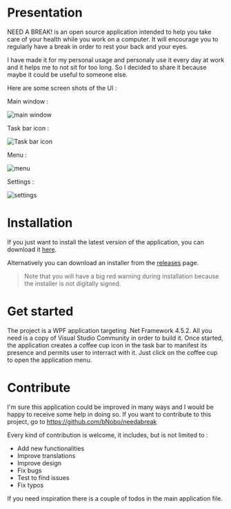 ﻿# Presentation
NEED A BREAK! is an open source application intended to help you take care of your health while you work on a computer. 
It will encourage you to regularly have a break in order to rest your back and your eyes.

I have made it for my personal usage and personaly use it every day at work and it helps me to not sit for too long. So I decided to share it because maybe it could be useful to someone else.

Here are some screen shots of the UI :

Main window :

![main window](https://n7eq3w.db.files.1drv.com/y4mVeQmFf_53BFfBa4pk8od9UVFWAJsJsNZHmwEIlpA_Y0nzI_XuAJ9UraJoj1BPwCpA3juYors4qsTMq81GRwvtI8KV_xZ1CE6HMB88iLLbsSdQ_UNMqLzf-7ZxpNZNQWmHwaFK2CQBKBZR-ESz71r4MqXR7LV003pmGyjYyWLDRKBgHRAIdBIKhK9YAUnHZ48kbHL890A05iO4exB79t2kA?width=568&height=238&cropmode=none)

Task bar icon : 

![Task bar icon](https://1adhja.db.files.1drv.com/y4mKLJb4DbXbqAjhmoOZsqaRqraC7ST-_EUWcmUVrl2655fkY4FQGI5uka72Ab296fZLimbg2AddhOtNmiw051N3bgQrdX4auk5HDEgneyg-uZg4ZsQSb4MdouBbiH_ZwtgF0VxFspcnlMTCqC6lrsbfU7U3C42Ood3M5bqTjHxwsHpuMs2Hhs04NWV4lLWsdSbEAPObWspFj-m4lxpZF2_UA?width=660&height=102&cropmode=none)

Menu : 

![menu](https://1adfja.db.files.1drv.com/y4mfZljmDDaE6RnLRTFZi0Fy-cFWyrXiCGbp-0GJ_Bf8i-o8DG_mYCkR04S1NJpHtFhZLWWN-UbpgMRgnuaES54Nyz7Dk5Tq2_x90kX8d0abtO5G9W88P7eyGS-2W3ICAd_ID9aZUlGrManIwHXe99b_ou09Cv_BcI31suPWSSPB8hUsbJ9-hX5UnzO6mTlGuePtGetXzqSA2J-KA2JljbjYg?width=660&height=380&cropmode=none)

Settings :

![settings](https://bepppa.db.files.1drv.com/y4mDavpW3YrJG8qCeZWxuIj5zFPnyFhJw68HO1V9zGyqB2ry16c8S3lexYU5GR7-qKxyV09iClhJfHG7LegO7lGW2LkoVmvrjH8UCfHUJHQUtVXoGEHAUF7JZPCT0PFaI2CLnOICrjsul9bO3newa6ZmR4cvbmWLME9wGJW9lZGAsw3QlM_IUgcLL4KCL74BdbfBCp91jF5su_Sqm5cQ6drTg?width=656&height=660&cropmode=none)

# Installation
If you just want to install the latest version of the application, you can download it [here](https://bnobo.github.io/needabreak/NeedABreak/publish/setup.exe).

Alternatively you can download an installer from the [releases](https://github.com/bNobo/needabreak/releases) page.

> Note that you will have a big red warning during installation because the installer is not digitally signed.

# Get started
The project is a WPF application targeting .Net Framework 4.5.2. All you need is a copy of Visual Studio Community in order to build it.
Once started, the application creates a coffee cup icon in the task bar to manifest its presence and permits user to interract with it. 
Just click on the coffee cup to open the application menu.

# Contribute
I'm sure this application could be improved in many ways and I would be happy to receive some help in doing so. If you want to contribute to this project, go to https://github.com/bNobo/needabreak

Every kind of contribution is welcome, it includes, but is not limited to :
* Add new functionalities
* Improve translations
* Improve design
* Fix bugs
* Test to find issues
* Fix typos

If you need inspiration there is a couple of todos in the main application file.
